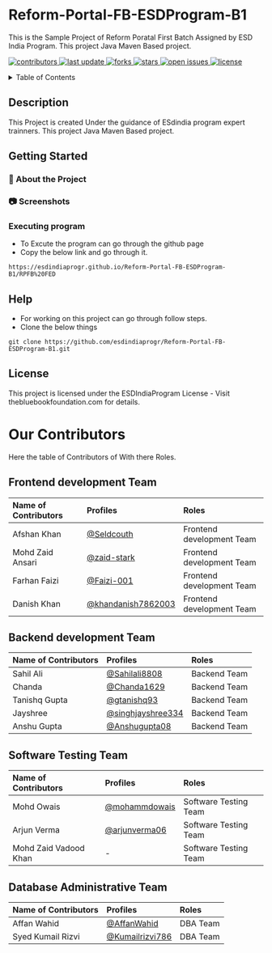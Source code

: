 <!-- Table of Contents -->
# Reform-Portal-FB-ESDProgram-B1
This is the Sample Project of Reform Poratal First Batch Assigned by ESD India Program. This project Java Maven Based project.

<!-- Badges -->
<p>
  <a href="https://github.com/SahilAli8808/Reform-Portal-FB-ESDProgram-B1/graphs/contributors">
    <img src="https://img.shields.io/github/contributors/SahilAli8808/Reform-Portal-FB-ESDProgram-B1" alt="contributors" />
  </a>
  <a href="">
    <img src="https://img.shields.io/github/last-commit/SahilAli8808/Reform-Portal-FB-ESDProgram-B1" alt="last update" />
  </a>
  <a href="https://github.com/SahilAli8808/Reform-Portal-FB-ESDProgram-B1/network/members">
    <img src="https://img.shields.io/github/forks/SahilAli8808/Reform-Portal-FB-ESDProgram-B1" alt="forks" />
  </a>
  <a href="https://github.com/SahilAli8808/Reform-Portal-FB-ESDProgram-B1/stargazers">
    <img src="https://img.shields.io/github/stars/SahilAli8808/Reform-Portal-FB-ESDProgram-B1" alt="stars" />
  </a>
  <a href="https://github.com/SahilAli8808/Reform-Portal-FB-ESDProgram-B1/issues/">
    <img src="https://img.shields.io/github/issues/SahilAli8808/Reform-Portal-FB-ESDProgram-B1" alt="open issues" />
  </a>
  <a href="https://github.com/Louis3797/awesome-readme-template/blob/master/LICENSE">
    <img src="https://img.shields.io/github/license/SahilAli8808/Reform-Portal-FB-ESDProgram-B1.svg" alt="license" />
  </a>
</p>
<details>
  <summary>Table of Contents</summary>
  <ul>
    <li><a href="https://github.com/esdindiaprogr/Reform-Portal-FB-ESDProgram-B1/edit/main/README.md#description">Description</a></li>
    <li><a href="https://github.com/esdindiaprogr/Reform-Portal-FB-ESDProgram-B1/edit/main/README.md#getting-started">
    Getting Started</a></li>
    <li><a href="https://github.com/esdindiaprogr/Reform-Portal-FB-ESDProgram-B1/edit/main/README.md#help">Help</a></li>
    <li><a href="https://github.com/esdindiaprogr/Reform-Portal-FB-ESDProgram-B1/edit/main/README.md#Our-contributors">Our Contributors</a></li>
  </ul>
  </details>
  
## Description

This Project is created Under the guidance of ESdindia program expert trainners. This project Java Maven Based project.

## Getting Started

<!-- About the Project -->
### :star2: About the Project


<!-- Screenshots -->
### :camera: Screenshots
<!--
<div align="center"> 
  <img src="https://github.com/SahilAli8808/Reform-Portal-FB-ESDProgram-B1/blob/main/img/j.png?raw=true" alt="screenshot" />
</div>
-->
### Executing program

* To Excute the program can go through the github page 
* Copy the below link and go through it.
```
https://esdindiaprogr.github.io/Reform-Portal-FB-ESDProgram-B1/RPFB%20FED
```

## Help

* For working on this project can go through follow steps.
* Clone the below things

```
git clone https://github.com/esdindiaprogr/Reform-Portal-FB-ESDProgram-B1.git
```


## License

This project is licensed under the ESDIndiaProgram License - Visit thebluebookfoundation.com for details.

# Our Contributors
Here the table of Contributors of With there Roles.

## Frontend development Team  

| Name of Contributors   |                                     Profiles                                        | Roles |
|:---                    |            :----                                                                   |    :----  |
| Afshan Khan           |  [@Seldcouth](https://github.com/Seldcouth)                                      |Frontend development Team |
| Mohd Zaid Ansari         |  [@zaid-stark](https://github.com/zaid-stark)                                  |Frontend development Team |
|Farhan Faizi             |  [@Faizi-001](https://github.com/Faizi-001)                                     |Frontend development Team |
|Danish Khan                |  [@khandanish7862003](https://github.com/khandanish7862003)                    |Frontend development Team|

## Backend development Team  

| Name of Contributors   |                                     Profiles                                        | Roles |
|:---                    |            :----                                                                   |    :----  |
| Sahil Ali            |  [@Sahilali8808](https://github.com/SahilAli8808)                                      |Backend Team |
|Chanda                 |  [@Chanda1629](https://github.com/Chanda1629)                                       |Backend Team|
| Tanishq Gupta           |  [@gtanishq93](https://github.com/gtanishq93)                                  |Backend Team |
|Jayshree              |  [@singhjayshree334](https://github.com/singhjayshree334)                                 |Backend Team|
|  Anshu Gupta           |  [@Anshugupta08](https://github.com/Anshugupta08)                                  |Backend Team |


## Software Testing Team  

| Name of Contributors   |                                     Profiles                                        | Roles |
|:---                    |            :----                                                                   |    :----  |
|Mohd Owais              |  [@mohammdowais](https://github.com/mohammdowais)                                      |Software Testing Team  |
|Arjun Verma              |  [@arjunverma06](https://github.com/arjunverma06)                                 |Software Testing Team |
|Mohd Zaid Vadood Khan     |  -                                                                                |Software Testing Team |

## Database Administrative Team  
| Name of Contributors   |                                     Profiles                                        | Roles |
|:---                    |            :----                                                                   |    :----  |
| Affan Wahid            |  [@AffanWahid](https://github.com/AffanWahid)                                      |DBA Team |
| Syed Kumail Rizvi           |  [@Kumailrizvi786](https://github.com/Kumailrizvi786)                                  |DBA Team |


